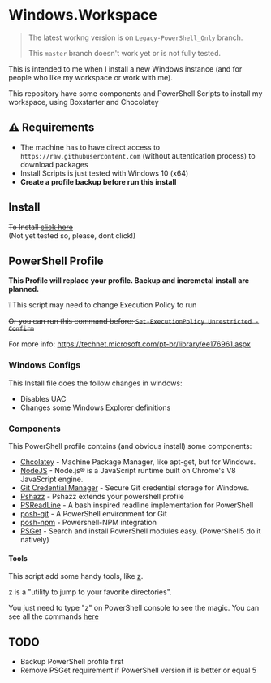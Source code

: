 # Windows.Workspace

> The latest workng version is on `Legacy-PowerShell_Only` branch.  
> 
> This `master` branch doesn't work yet or is not fully tested.

This is intended to me when I install a new Windows instance (and for people who like my workspace or work with me).

This repository have some components and PowerShell Scripts to install my workspace, using Boxstarter and Chocolatey


## :warning: Requirements
- The machine has to have direct access to `https://raw.githubusercontent.com` (without autentication process) to download packages
- Install Scripts is just tested with Windows 10 (x64)
- **Create a profile backup before run this install**


## Install
~~To Install <a href='http://boxstarter.org/package/nr/url?https://raw.githubusercontent.com/AdrianoCahete/Windows.Workspace/master/Install.ps1'>click here</a>~~  
(Not yet tested so, please, dont click!)



## PowerShell Profile
**This Profile will replace your profile. Backup and incremetal install are planned.**

:grey_exclamation: This script may need to change Execution Policy to run

~~Or you can run this command before: ```Set-ExecutionPolicy Unrestricted -Confirm```~~

For more info: https://technet.microsoft.com/pt-br/library/ee176961.aspx

### Windows Configs
This Install file does the follow changes in windows:
- Disables UAC
- Changes some Windows Explorer definitions

### Components
This PowerShell profile contains (and obvious install) some components:
- [Chcolatey](https://chocolatey.org/) - Machine Package Manager, like apt-get, but for Windows.
- [NodeJS](http://nodejs.org//) - Node.js® is a JavaScript runtime built on Chrome's V8 JavaScript engine.
- [Git Credential Manager](https://github.com/Microsoft/Git-Credential-Manager-for-Windows) - Secure Git credential storage for Windows. 
- [Pshazz](https://github.com/lukesampson/pshazz) - Pshazz extends your powershell profile
- [PSReadLine](https://github.com/lzybkr/PSReadLine/) -  A bash inspired readline implementation for PowerShell 
- [posh-git](http://dahlbyk.github.io/posh-git/) - A PowerShell environment for Git
- [posh-npm](https://github.com/MSOpenTech/posh-npm) - Powershell-NPM integration 
- [PSGet](http://psget.net/) - Search and install PowerShell modules easy. (PowerShell5 do it natively)

#### Tools
This script add some handy tools, like [z](https://github.com/JannesMeyer/z.ps). 

z is a "utility to jump to your favorite directories".

You just need to type "z" on PowerShell console to see the magic. You can see all the commands [here](https://github.com/JannesMeyer/z.ps#usage)



## TODO

- Backup PowerShell profile first
- Remove PSGet requirement if PowerShell version if is better or equal 5
